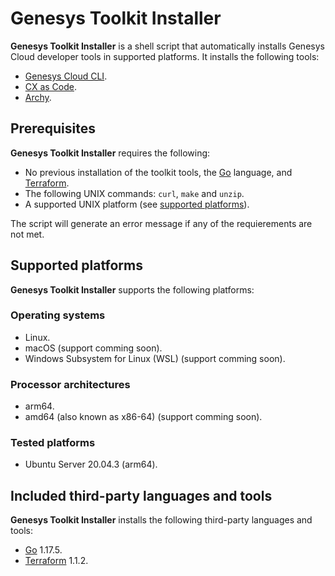 Genesys Toolkit Installer
=========================
**Genesys Toolkit Installer** is a shell script that automatically installs Genesys Cloud developer tools in supported platforms. It installs the following tools:

- [Genesys Cloud CLI](https://developer.genesys.cloud/api/rest/command-line-interface/).
- [CX as Code](https://developer.genesys.cloud/api/rest/CX-as-Code/).
- [Archy](https://developer.genesys.cloud/devapps/archy/).

## Prerequisites

**Genesys Toolkit Installer** requires the following:

- No previous installation of the toolkit tools, the [Go](https://go.dev/) language, and [Terraform](https://www.terraform.io/).
- The following UNIX commands: `curl`, `make` and `unzip`.
- A supported UNIX platform (see [supported platforms](#supported-platforms)).

The script will generate an error message if any of the requierements are not met.

## Supported platforms

**Genesys Toolkit Installer** supports the following platforms:

### Operating systems

- Linux.
- macOS (support comming soon).
- Windows Subsystem for Linux (WSL) (support comming soon).

### Processor architectures

- arm64.
- amd64 (also known as x86-64) (support comming soon).

### Tested platforms

- Ubuntu Server 20.04.3 (arm64).

## Included third-party languages and tools

**Genesys Toolkit Installer** installs the following third-party languages and tools:

- [Go](https://go.dev/) 1.17.5.
- [Terraform](https://www.terraform.io/) 1.1.2.
